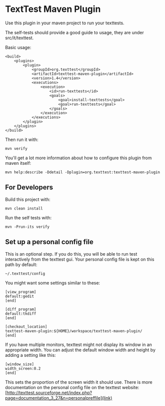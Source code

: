 TextTest Maven Plugin
=====================

Use this plugin in your maven project to run your texttests.

The self-tests should provide a good guide to usage, they are under src/it/texttest.

Basic usage:

	<build>
        <plugins>
            <plugin>
                <groupId>org.texttest</groupId>
                <artifactId>texttest-maven-plugin</artifactId>
                <version>1.4</version>
                <executions>
                    <execution>
                        <id>run-texttests</id>
                        <goals>
                            <goal>install-texttests</goal>
                            <goal>run-texttests</goal>
                        </goals>
                    </execution>
                </executions>
            </plugin>
        </plugins>
    </build>

Then run it with:

	mvn verify

You'll get a lot more information about how to configure this plugin from maven itself:

	mvn help:describe -Ddetail -Dplugin=org.texttest:texttest-maven-plugin


For Developers
--------------

Build this project with:

    mvn clean install

Run the self tests with:

    mvn -Prun-its verify

Set up a personal config file
-----------------------------

This is an optional step. If you do this, you will be able to run test interactively from the texttest gui. Your personal
config file is kept on this path by default:

    ~/.texttest/config

You might want some settings similar to these:

    [view_program]
    default:gedit
    [end]

    [diff_program]
    default:tkdiff
    [end]

    [checkout_location]
    texttest-maven-plugin:${HOME}/workspace/texttest-maven-plugin/
    [end]

If you have multiple monitors, texttest might not display its window in an appropriate width. You can adjust the
default window width and height by adding a setting like this:

    [window_size]
    width_screen:0.2
    [end]

This sets the proportion of the screen width it should use. There is more documentation on the personal config file
 on the texttest website: [http://texttest.sourceforge.net/index.php?page=documentation_3_27&n=personalpreffile](link)
